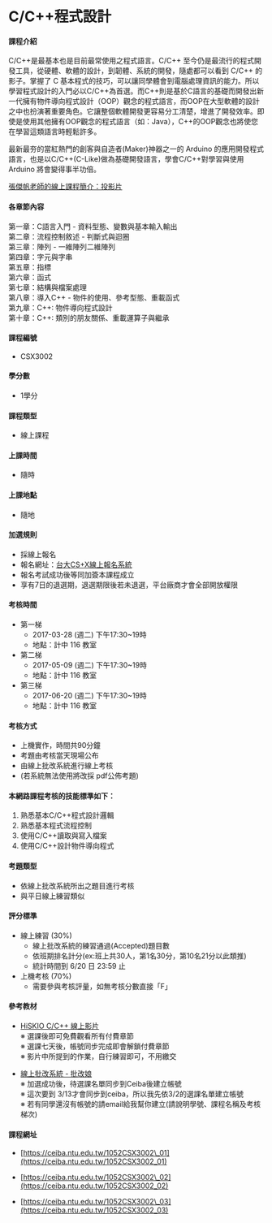 # C/C++程式設計

#### 課程介紹

C/C++是最基本也是目前最常使用之程式語言。C/C++ 至今仍是最流行的程式開發工具，從硬體、軟體的設計，到韌體、系統的開發，隨處都可以看到 C/C++ 的影子。掌握了 C 基本程式的技巧，可以讓同學體會到電腦處理資訊的能力。所以學習程式設計的入門必以C/C++為首選。而C++則是基於C語言的基礎而開發出新一代擁有物件導向程式設計（OOP）觀念的程式語言，而OOP在大型軟體的設計之中也扮演著重要角色。它讓整個軟體開發更容易分工清楚，增進了開發效率。即使是使用其他擁有OOP觀念的程式語言（如：Java），C++的OOP觀念也將使您在學習這類語言時輕鬆許多。

最新最夯的當紅熱門的創客與自造者\(Maker\)神器之一的 Arduino 的應用開發程式語言，也是以C/C++\(C-Like\)做為基礎開發語言，學會C/C++對學習與使用 Arduino 將會變得事半功倍。

[張傑帆老師的線上課程簡介：投影片](http://homepage.ntu.edu.tw/~jfanc/Data/01%20%E8%AA%B2%E7%A8%8B%E7%B0%A1%E4%BB%8B.pdf)

#### 各章節內容

第一章：C語言入門 - 資料型態、變數與基本輸入輸出  
第二章：流程控制敘述 - 判斷式與迴圈  
第三章：陣列 - 一維陣列二維陣列  
第四章：字元與字串  
第五章：指標  
第六章：函式  
第七章：結構與檔案處理  
第八章：導入C++ - 物件的使用、參考型態、重載函式  
第九章：C++: 物件導向程式設計  
第十章：C++: 類別的朋友關係、重載運算子與繼承

#### 課程編號

* CSX3002

#### 學分數

* 1學分

#### 課程類型

* 線上課程

#### 上課時間

* 隨時

#### 上課地點

* 隨地

#### 加選規則

* 採線上報名
* 報名網址：[台大CS+X線上報名系統](https://csx.aca.ntu.edu.tw/course)
* 報名考試成功後等同加簽本課程成立 
* 享有7日的退選期，退選期限後若未退選，平台廠商才會全部開放權限

#### 考核時間

* 第一梯
  * 2017-03-28 \(週二\) 下午17:30~19時
  * 地點：計中 116 教室
* 第二梯
  * 2017-05-09 \(週二\) 下午17:30~19時
  * 地點：計中 116 教室
* 第三梯
  * 2017-06-20 \(週二\) 下午17:30~19時
  * 地點：計中 116 教室 

#### 考核方式

* 上機實作，時間共90分鐘
* 考題由考核當天現場公布
* 由線上批改系統進行線上考核 
* \(若系統無法使用將改採 pdf公佈考題\)

#### 本網路課程考核的技能標準如下： 
1. 熟悉基本C/C++程式設計邏輯 
2. 熟悉基本程式流程控制 
3. 使用C/C++讀取與寫入檔案 
4. 使用C/C++設計物件導向程式 

#### 考題類型

* 依線上批改系統所出之題目進行考核
* 與平日線上練習類似

#### 評分標準

* 線上練習 \(30%\)
  * 線上批改系統的練習通過\(Accepted\)題目數
  * 依班期排名計分(ex:班上共30人，第1名30分，第10名21分以此類推)
  * 統計時間到 6/20 日 23:59 止
* 上機考核 \(70%\)
  * 需要參與考核評量，如無考核分數直接「F」

#### 參考教材

* [HiSKIO C/C++ 線上影片](https://hiskio.com/course/71)
<br>※ 選課後即可免費觀看所有付費章節
<br>※ 選課七天後，帳號同步完成即會解鎖付費章節
<br>※ 影片中所提到的作業，自行練習即可，不用繳交


* [線上批改系統 - 批改娘 ](http://140.112.90.112)
<br>※ 加選成功後，待選課名單同步到Ceiba後建立帳號
<br>※ 這次要到 3/13才會同步到ceiba，所以我先依3/2的選課名單建立帳號
<br>※ 若有同學還沒有帳號的請email給我幫你建立(請說明學號、課程名稱及考核梯次)

#### 課程網址

* [https://ceiba.ntu.edu.tw/1052CSX3002\_01](https://ceiba.ntu.edu.tw/1052CSX3002_01)

* [https://ceiba.ntu.edu.tw/1052CSX3002\_02](https://ceiba.ntu.edu.tw/1052CSX3002_02)

* [https://ceiba.ntu.edu.tw/1052CSX3002\_03](https://ceiba.ntu.edu.tw/1052CSX3002_03)



